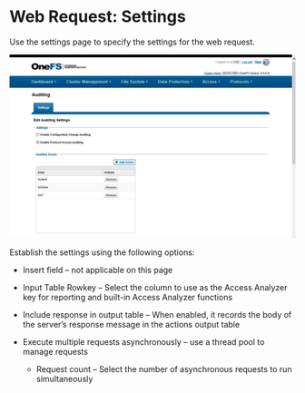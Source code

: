 # Web Request: Settings

Use the settings page to specify the settings for the web request.

![Web Request Action Module Wizard Settings page](../../../../../../static/img/product_docs/activitymonitor/config/dellpowerscale/settings.webp)

Establish the settings using the following options:

- Insert field – not applicable on this page
- Input Table Rowkey – Select the column to use as the Access Analyzer key for reporting and built-in Access Analyzer functions
- Include response in output table – When enabled, it records the body of the server’s response message in the actions output table
- Execute multiple requests asynchronously – use a thread pool to manage requests

  - Request count – Select the number of asynchronous requests to run simultaneously
